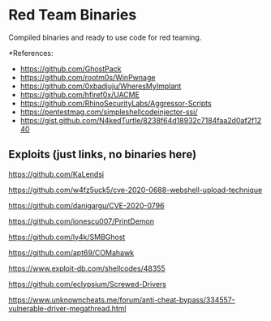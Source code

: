 # Red Team Binaries

Compiled binaries and ready to use code for red teaming.

*References:
- https://github.com/GhostPack
- https://github.com/rootm0s/WinPwnage
- https://github.com/0xbadjuju/WheresMyImplant
- https://github.com/hfiref0x/UACME
- https://github.com/RhinoSecurityLabs/Aggressor-Scripts
- https://pentestmag.com/simpleshellcodeinjector-ssi/
- https://gist.github.com/N4kedTurtle/8238f64d18932c7184faa2d0af2f1240

## Exploits (just links, no binaries here)

https://github.com/KaLendsi

https://github.com/w4fz5uck5/cve-2020-0688-webshell-upload-technique

https://github.com/danigargu/CVE-2020-0796

https://github.com/ionescu007/PrintDemon

https://github.com/ly4k/SMBGhost

https://github.com/apt69/COMahawk

https://www.exploit-db.com/shellcodes/48355

https://github.com/eclypsium/Screwed-Drivers

https://www.unknowncheats.me/forum/anti-cheat-bypass/334557-vulnerable-driver-megathread.html